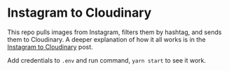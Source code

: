 # Instagram to Cloudinary

This repo pulls images from Instagram, filters them by hashtag, and sends them to Cloudinary. A deeper explanation of how it all works is in the [Instagram to Cloudinary](https://joelmturner.com/blog/instagram-to-cloudinary/) post.

Add credentials to `.env` and run command, `yarn start` to see it work.
